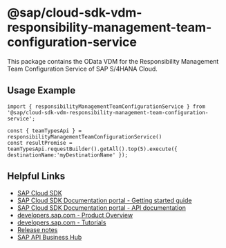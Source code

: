 # @sap/cloud-sdk-vdm-responsibility-management-team-configuration-service

This package contains the OData VDM for the Responsibility Management Team Configuration Service of SAP S/4HANA Cloud.

## Usage Example
```
import { responsibilityManagementTeamConfigurationService } from '@sap/cloud-sdk-vdm-responsibility-management-team-configuration-service';

const { teamTypesApi } = responsibilityManagementTeamConfigurationService()
const resultPromise = teamTypesApi.requestBuilder().getAll().top(5).execute({ destinationName:'myDestinationName' });

```

## Helpful Links

- [SAP Cloud SDK](https://github.com/SAP/cloud-sdk-js)
- [SAP Cloud SDK Documentation portal - Getting started guide](https://sap.github.io/cloud-sdk/docs/js/getting-started)
- [SAP Cloud SDK Documentation portal - API documentation](https://sap.github.io/cloud-sdk/docs/js/api)
- [developers.sap.com - Product Overview](https://developers.sap.com/topics/cloud-sdk.html)
- [developers.sap.com - Tutorials](https://developers.sap.com/tutorial-navigator.html?tag=software-product:technology-platform/sap-cloud-sdk&tag=tutorial:type/tutorial&tag=programming-tool:javascript)
- [Release notes](https://help.sap.com/doc/2324e9c3b28748a4ae2ad08166d77675/1.0/en-US/js-index.html)
- [SAP API Business Hub](https://api.sap.com/)
